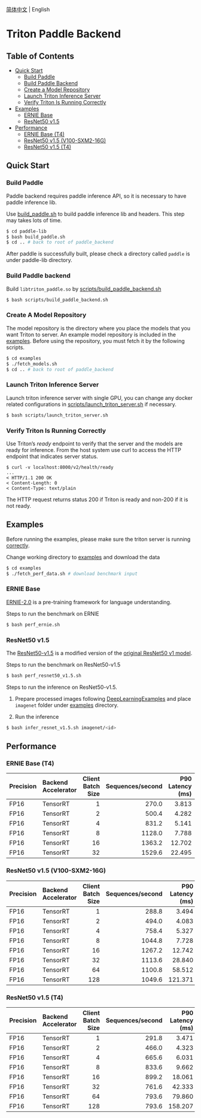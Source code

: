 <!--
# Copyright (c) 2021, NVIDIA CORPORATION. All rights reserved.
#
# Redistribution and use in source and binary forms, with or without
# modification, are permitted provided that the following conditions
# are met:
#  * Redistributions of source code must retain the above copyright
#    notice, this list of conditions and the following disclaimer.
#  * Redistributions in binary form must reproduce the above copyright
#    notice, this list of conditions and the following disclaimer in the
#    documentation and/or other materials provided with the distribution.
#  * Neither the name of NVIDIA CORPORATION nor the names of its
#    contributors may be used to endorse or promote products derived
#    from this software without specific prior written permission.
#
# THIS SOFTWARE IS PROVIDED BY THE COPYRIGHT HOLDERS ``AS IS'' AND ANY
# EXPRESS OR IMPLIED WARRANTIES, INCLUDING, BUT NOT LIMITED TO, THE
# IMPLIED WARRANTIES OF MERCHANTABILITY AND FITNESS FOR A PARTICULAR
# PURPOSE ARE DISCLAIMED.  IN NO EVENT SHALL THE COPYRIGHT OWNER OR
# CONTRIBUTORS BE LIABLE FOR ANY DIRECT, INDIRECT, INCIDENTAL, SPECIAL,
# EXEMPLARY, OR CONSEQUENTIAL DAMAGES (INCLUDING, BUT NOT LIMITED TO,
# PROCUREMENT OF SUBSTITUTE GOODS OR SERVICES; LOSS OF USE, DATA, OR
# PROFITS; OR BUSINESS INTERRUPTION) HOWEVER CAUSED AND ON ANY THEORY
# OF LIABILITY, WHETHER IN CONTRACT, STRICT LIABILITY, OR TORT
# (INCLUDING NEGLIGENCE OR OTHERWISE) ARISING IN ANY WAY OUT OF THE USE
# OF THIS SOFTWARE, EVEN IF ADVISED OF THE POSSIBILITY OF SUCH DAMAGE.
-->
[简体中文](README_ch.md) | English

# Triton Paddle Backend

## Table of Contents

- [Quick Start](#quick-start)
    - [Build Paddle](#build-paddle)
    - [Build Paddle Backend](#build-paddle-backend)
    - [Create a Model Repository](#create-a-model-repository)
    - [Launch Triton Inference Server](#launch-triton-inference-server)
    - [Verify Triton Is Running Correctly](#verify-triton-is-running-correctly)
- [Examples](#examples)
    - [ERNIE Base](#ernie-base)
    - [ResNet50 v1.5](#resnet50-v15)
- [Performance](#performance)
    - [ERNIE Base (T4)](#ernie-base-t4)
    - [ResNet50 v1.5 (V100-SXM2-16G)](#resnet50-v15-v100-sxm2-16g)
    - [ResNet50 v1.5 (T4)](#resnet50-v15-t4)

## Quick Start

### Build Paddle
Paddle backend requires paddle inference API, so it is necessary to have paddle inference lib.

Use [build_paddle.sh](paddle-lib/build_paddle.sh) to build paddle inference lib and headers. This step may takes lots of time.

```bash
$ cd paddle-lib
$ bash build_paddle.sh
$ cd .. # back to root of paddle_backend
```

After paddle is successfully built, please check a directory called ``paddle`` is under paddle-lib directory.

### Build Paddle backend
Build ``libtriton_paddle.so`` by [scripts/build_paddle_backend.sh](scripts/build_paddle_backend.sh)

```bash
$ bash scripts/build_paddle_backend.sh
```

### Create A Model Repository

The model repository is the directory where you
place the models that you want Triton to server. An example model
repository is included in the [examples](examples). Before using the repository,
you must fetch it by the following scripts.

```bash
$ cd examples
$ ./fetch_models.sh
$ cd .. # back to root of paddle_backend
```

### Launch Triton Inference Server

Launch triton inference server with single GPU, you can change any docker related configurations in [scripts/launch_triton_server.sh](scripts/launch_triton_server.sh) if necessary.

```bash
$ bash scripts/launch_triton_server.sh
```

### Verify Triton Is Running Correctly

Use Triton’s *ready* endpoint to verify that the server and the models
are ready for inference. From the host system use curl to access the
HTTP endpoint that indicates server status.

```
$ curl -v localhost:8000/v2/health/ready
...
< HTTP/1.1 200 OK
< Content-Length: 0
< Content-Type: text/plain
```

The HTTP request returns status 200 if Triton is ready and non-200 if
it is not ready.

## Examples

Before running the examples, please make sure the triton server is running [correctly](#verify-triton-is-running-correctly).

Change working directory to [examples](examples) and download the data
```bash
$ cd examples
$ ./fetch_perf_data.sh # download benchmark input
```

### ERNIE Base
[ERNIE-2.0](https://github.com/PaddlePaddle/ERNIE) is a pre-training framework for language understanding.

Steps to run the benchmark on ERNIE
```bash
$ bash perf_ernie.sh
```

### ResNet50 v1.5
The [ResNet50-v1.5](https://ngc.nvidia.com/catalog/resources/nvidia:resnet_50_v1_5_for_pytorch) is a modified version of the [original ResNet50 v1 model](https://arxiv.org/abs/1512.03385).

Steps to run the benchmark on ResNet50-v1.5
```bash
$ bash perf_resnet50_v1.5.sh
```

Steps to run the inference on ResNet50-v1.5.

1. Prepare processed images following [DeepLearningExamples](https://github.com/NVIDIA/DeepLearningExamples/tree/master/PyTorch/Classification/ConvNets/triton/resnet50#quick-start-guide) and place ``imagenet`` folder under [examples](examples) directory.

2. Run the inference

```bash
$ bash infer_resnet_v1.5.sh imagenet/<id>
```

## Performance

### ERNIE Base (T4)

| Precision   | Backend Accelerator  |   Client Batch Size |   Sequences/second |   P90 Latency (ms) |   P95 Latency (ms) |   P99 Latency (ms) |   Avg Latency (ms) |
|:------------|:---------------------|--------------------:|--------------------:|--------------:|--------------:|--------------:|--------------:|
| FP16        | TensorRT             |                   1 |               270.0 |         3.813 |         3.846 |         4.007 |         3.692 |
| FP16        | TensorRT             |                   2 |               500.4 |         4.282 |         4.332 |         4.709 |         3.980 |
| FP16        | TensorRT             |                   4 |               831.2 |         5.141 |         5.242 |         5.569 |         4.797 |
| FP16        | TensorRT             |                   8 |              1128.0 |         7.788 |         7.949 |         8.255 |         7.089 |
| FP16        | TensorRT             |                  16 |              1363.2 |        12.702 |        12.993 |        13.507 |        11.738 |
| FP16        | TensorRT             |                  32 |              1529.6 |        22.495 |        22.817 |        24.634 |        20.901 |

### ResNet50 v1.5 (V100-SXM2-16G)

| Precision   | Backend Accelerator  |   Client Batch Size |   Sequences/second |   P90 Latency (ms) |   P95 Latency (ms) |   P99 Latency (ms) |   Avg Latency (ms) |
|:------------|:---------------------|--------------------:|--------------------:|--------------:|--------------:|--------------:|--------------:|
| FP16        | TensorRT             |                   1 |               288.8 |         3.494 |         3.524 |         3.608 |         3.462 |
| FP16        | TensorRT             |                   2 |               494.0 |         4.083 |         4.110 |         4.208 |         4.047 |
| FP16        | TensorRT             |                   4 |               758.4 |         5.327 |         5.359 |         5.460 |         5.273 |
| FP16        | TensorRT             |                   8 |              1044.8 |         7.728 |         7.770 |         7.949 |         7.658 |
| FP16        | TensorRT             |                  16 |              1267.2 |        12.742 |        12.810 |        13.883 |        12.647 |
| FP16        | TensorRT             |                  32 |              1113.6 |        28.840 |        29.044 |        30.357 |        28.641 |
| FP16        | TensorRT             |                  64 |              1100.8 |        58.512 |        58.642 |        59.967 |        58.251 |
| FP16        | TensorRT             |                 128 |              1049.6 |       121.371 |       121.834 |       123.371 |       119.991 |

### ResNet50 v1.5 (T4)
| Precision   | Backend Accelerator  |   Client Batch Size |   Sequences/second |   P90 Latency (ms) |   P95 Latency (ms) |   P99 Latency (ms) |   Avg Latency (ms) |
|:------------|:---------------------|--------------------:|--------------------:|--------------:|--------------:|--------------:|--------------:|
| FP16        | TensorRT             |                   1 |               291.8 |         3.471 |         3.489 |         3.531 |         3.427 |
| FP16        | TensorRT             |                   2 |               466.0 |         4.323 |         4.336 |         4.382 |         4.288 |
| FP16        | TensorRT             |                   4 |               665.6 |         6.031 |         6.071 |         6.142 |         6.011 |
| FP16        | TensorRT             |                   8 |               833.6 |         9.662 |         9.684 |         9.767 |         9.609 |
| FP16        | TensorRT             |                  16 |               899.2 |        18.061 |        18.208 |        18.899 |        17.748 |
| FP16        | TensorRT             |                  32 |               761.6 |        42.333 |        43.456 |        44.167 |        41.740 |
| FP16        | TensorRT             |                  64 |               793.6 |        79.860 |        80.410 |        80.807 |        79.680 |
| FP16        | TensorRT             |                 128 |               793.6 |       158.207 |       158.278 |       158.643 |       157.543 |

